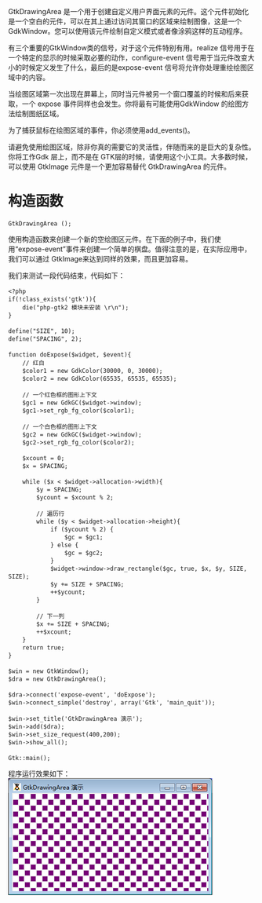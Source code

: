 GtkDrawingArea 是一个用于创建自定义用户界面元素的元件。这个元件初始化是一个空白的元件，可以在其上通过访问其窗口的区域来绘制图像，这是一个GdkWindow。您可以使用该元件绘制自定义模式或者像涂鸦这样的互动程序。

有三个重要的GtkWindow类的信号，对于这个元件特别有用。realize 信号用于在一个特定的显示的时候采取必要的动作，configure-event 信号用于当元件改变大小的时候定义发生了什么，最后的是expose-event 信号将允许你处理重绘绘图区域中的内容。

当绘图区域第一次出现在屏幕上，同时当元件被另一个窗口覆盖的时候和后来获取，一个 expose 事件同样也会发生。你将最有可能使用GdkWindow 的绘图方法绘制图纸区域。

为了捕获鼠标在绘图区域的事件，你必须使用add_events()。

请避免使用绘图区域，除非你真的需要它的灵活性，伴随而来的是巨大的复杂性。你将工作Gdk 层上，而不是在 GTK层的时候，请使用这个小工具。大多数时候，可以使用 GtkImage 元件是一个更加容易替代 GtkDrawingArea 的元件。

# 构造函数
~~~
GtkDrawingArea ();  
~~~

使用构造函数来创建一个新的空绘图区元件。在下面的例子中，我们使用“expose-event”事件来创建一个简单的棋盘。值得注意的是，在实际应用中，我们可以通过 GtkImage来达到同样的效果，而且更加容易。

我们来测试一段代码结束，代码如下：
~~~
<?php          
if(!class_exists('gtk')){      
    die("php-gtk2 模块未安装 \r\n");    
}      
    
define("SIZE", 10);   
define("SPACING", 2);   
  
function doExpose($widget, $event){   
    // 红白   
    $color1 = new GdkColor(30000, 0, 30000);   
    $color2 = new GdkColor(65535, 65535, 65535);   
  
    // 一个红色框的图形上下文   
    $gc1 = new GdkGC($widget->window);   
    $gc1->set_rgb_fg_color($color1);   
  
    // 一个白色框的图形上下文   
    $gc2 = new GdkGC($widget->window);   
    $gc2->set_rgb_fg_color($color2);   
  
    $xcount = 0;   
    $x = SPACING;   
  
    while ($x < $widget->allocation->width){   
        $y = SPACING;   
        $ycount = $xcount % 2;   
  
        // 遍历行   
        while ($y < $widget->allocation->height){   
            if ($ycount % 2) {   
                $gc = $gc1;   
            } else {   
                $gc = $gc2;   
            }   
            $widget->window->draw_rectangle($gc, true, $x, $y, SIZE, SIZE);   
            $y += SIZE + SPACING;   
            ++$ycount;   
        }   
  
        // 下一列   
        $x += SIZE + SPACING;   
        ++$xcount;   
    }   
    return true;   
}   
  
$win = new GtkWindow();   
$dra = new GtkDrawingArea();   
  
$dra->connect('expose-event', 'doExpose');   
$win->connect_simple('destroy', array('Gtk', 'main_quit'));   
  
$win->set_title('GtkDrawingArea 演示');   
$win->add($dra);   
$win->set_size_request(400,200);   
$win->show_all();   
  
Gtk::main();
~~~  

程序运行效果如下：
![](image/screenshot_1482422314666.png)